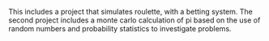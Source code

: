 This includes a project that simulates roulette, with a betting system. The second project includes a monte carlo calculation of pi based on the use of random numbers and
probability statistics to investigate problems. 
